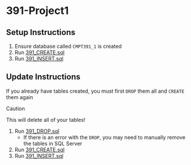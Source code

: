 # 391-Project1

## Setup Instructions
1. Ensure database called `CMPT391_1` is created
2. Run [391_CREATE.sql](SQL%20Scripts/391_CREATE.sql)
3. Run [391_INSERT.sql](SQL%20Scripts/391_INSERT.sql)

## Update Instructions
If you already have tables created, you must first `DROP` them all and `CREATE` them again
> [!CAUTION]
> This will delete all of your tables!
1. Run [391_DROP.sql](SQL%20Scripts/391_DROP.sql)
   - If there is an error with the `DROP`, you may need to manually remove the tables in SQL Server
2. Run [391_CREATE.sql](SQL%20Scripts/391_CREATE.sql)
3. Run [391_INSERT.sql](SQL%20Scripts/391_INSERT.sql)